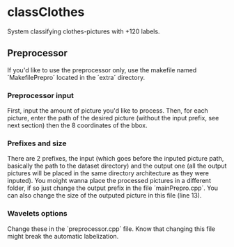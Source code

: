 # classClothes
System classifying clothes-pictures with +120 labels.

## Preprocessor
If you'd like to use the preprocessor only, use the makefile named ´MakefilePrepro´ located in the ´extra´ directory.

### Preprocessor input
First, input the amount of picture you'd like to process.
Then, for each picture, enter the path of the desired picture (without the input prefix, see next section) then the 8 coordinates of the bbox.

### Prefixes and size
There are 2 prefixes, the input (which goes before the inputed picture path, basically the path to the dataset directory) and the output one (all the output pictures will be placed in the same directory architecture as they were inputed). You moight wanna place the processed pictures in a different folder, if so just change the output prefix in the file ´mainPrepro.cpp´.
You can also change the size of the outputed picture in this file (line 13).

### Wavelets options
Change these in the ´preprocessor.cpp´ file. Know that changing this file might break the automatic labelization.


